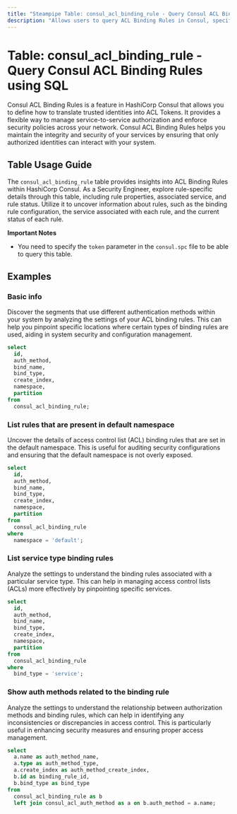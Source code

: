 ```yaml
---
title: "Steampipe Table: consul_acl_binding_rule - Query Consul ACL Binding Rules using SQL"
description: "Allows users to query ACL Binding Rules in Consul, specifically the ACL binding rule properties, providing insights into the rule configuration and status."
---
```


# Table: consul_acl_binding_rule - Query Consul ACL Binding Rules using SQL

Consul ACL Binding Rules is a feature in HashiCorp Consul that allows you to define how to translate trusted identities into ACL Tokens. It provides a flexible way to manage service-to-service authorization and enforce security policies across your network. Consul ACL Binding Rules helps you maintain the integrity and security of your services by ensuring that only authorized identities can interact with your system.

## Table Usage Guide

The `consul_acl_binding_rule` table provides insights into ACL Binding Rules within HashiCorp Consul. As a Security Engineer, explore rule-specific details through this table, including rule properties, associated service, and rule status. Utilize it to uncover information about rules, such as the binding rule configuration, the service associated with each rule, and the current status of each rule.

**Important Notes**
- You need to specify the `token` parameter in the `consul.spc` file to be able to query this table.

## Examples

### Basic info
Discover the segments that use different authentication methods within your system by analyzing the settings of your ACL binding rules. This can help you pinpoint specific locations where certain types of binding rules are used, aiding in system security and configuration management.

```sql
select
  id,
  auth_method,
  bind_name,
  bind_type,
  create_index,
  namespace,
  partition
from
  consul_acl_binding_rule;
```

### List rules that are present in default namespace
Uncover the details of access control list (ACL) binding rules that are set in the default namespace. This is useful for auditing security configurations and ensuring that the default namespace is not overly exposed.

```sql
select
  id,
  auth_method,
  bind_name,
  bind_type,
  create_index,
  namespace,
  partition
from
  consul_acl_binding_rule
where
  namespace = 'default';
```

### List service type binding rules
Analyze the settings to understand the binding rules associated with a particular service type. This can help in managing access control lists (ACLs) more effectively by pinpointing specific services.

```sql
select
  id,
  auth_method,
  bind_name,
  bind_type,
  create_index,
  namespace,
  partition
from
  consul_acl_binding_rule
where
  bind_type = 'service';
```

### Show auth methods related to the binding rule
Analyze the settings to understand the relationship between authorization methods and binding rules, which can help in identifying any inconsistencies or discrepancies in access control. This is particularly useful in enhancing security measures and ensuring proper access management.

```sql
select
  a.name as auth_method_name,
  a.type as auth_method_type,
  a.create_index as auth_method_create_index,
  b.id as binding_rule_id,
  b.bind_type as bind_type
from
  consul_acl_binding_rule as b
  left join consul_acl_auth_method as a on b.auth_method = a.name;
```